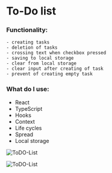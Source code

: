# To-Do list

  ### Functionality:

    - creating tasks
    - deletion of tasks
    - crossing text when checkbox pressed
    - saving to local storage
    - clear from local storage
    - clear input after creating of task
    - prevent of creating empty task


  ### What do I use:

   * React
   * TypeScript
   * Hooks
   * Context
   * Life cycles
   * Spread
   * Local storage

![ToDO-List](https://github.com/beastbs/screenshots-app/blob/main/screenshot/ToDo_2.png?raw=true)

![ToDO-List](https://github.com/beastbs/screenshots-app/blob/main/screenshot/ToDO_1.png?raw=true)
